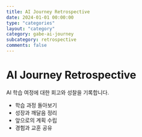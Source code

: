 ```yaml
---
title: AI Journey Retrospective
date: 2024-01-01 00:00:00
type: "categories"
layout: "category"
category: gabe-ai-journey
subcategory: retrospective
comments: false
---
```


# AI Journey Retrospective

AI 학습 여정에 대한 회고와 성찰을 기록합니다.

- 학습 과정 돌아보기
- 성장과 깨달음 정리
- 앞으로의 계획 수립
- 경험과 교훈 공유 